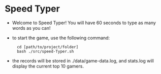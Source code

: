 # Speed Typer

* Welcome to Speed Typer! You will have 60 seconds to type as many words as you can!
* to start the game, use the following command: 
        
        cd [path/to/project/folder]
        bash ./src/speed-Typer.sh

* the records will be stored in ./data/game-data.log, and stats.log will display the current top 10 gamers.